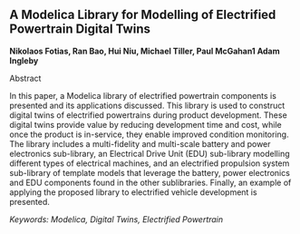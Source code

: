 ## A Modelica Library for Modelling of Electrified Powertrain Digital Twins

**Nikolaos Fotias, Ran Bao, Hui Niu, Michael Tiller, Paul McGahan1 Adam Ingleby**

Abstract

In this paper, a Modelica library of electrified powertrain
components is presented and its applications discussed.
This library is used to construct digital twins of electrified
powertrains during product development. These digital
twins provide value by reducing development time and
cost, while once the product is in-service, they enable
improved condition monitoring. The library includes a
multi-fidelity and multi-scale battery and power
electronics sub-library, an Electrical Drive Unit (EDU)
sub-library modelling different types of electrical
machines, and an electrified propulsion system sub-library
of template models that leverage the battery, power
electronics and EDU components found in the other sublibraries.
Finally, an example of applying the proposed
library to electrified vehicle development is presented.

*Keywords: Modelica, Digital Twins, Electrified Powertrain*
